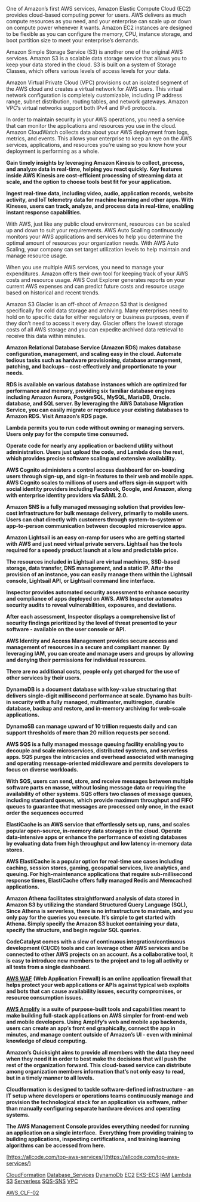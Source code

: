 One of Amazon’s first AWS services, Amazon Elastic Compute Cloud (EC2) provides cloud-based computing power for users. AWS delivers as much compute resources as you need, and your enterprise can scale up or down on compute power whenever it wants. Amazon EC2 instances are designed to be flexible as you can configure the memory, CPU, instance storage, and boot partition size to meet your enterprise’s demands.

  

Amazon Simple Storage Service (S3) is another one of the original AWS services. Amazon S3 is a scalable data storage service that allows you to keep your data stored in the cloud. S3 is built on a system of Storage Classes, which offers various levels of access levels for your data.

Amazon Virtual Private Cloud (VPC) provisions out an isolated segment of the AWS cloud and creates a virtual network for AWS users. This virtual network configuration is completely customizable, including IP address range, subnet distribution, routing tables, and network gateways. Amazon VPC’s virtual networks support both IPv4 and IPv6 protocols.

In order to maintain security in your AWS operations, you need a service that can monitor the applications and resources you use in the cloud. Amazon CloudWatch collects data about your AWS deployment from logs, metrics, and events. This allows your enterprise to keep an eye on the AWS services, applications, and resources you’re using so you know how your deployment is performing as a whole.

**Gain timely insights by leveraging Amazon Kinesis to collect, process, and analyze data in real-time, helping you react quickly. Key features inside AWS Kinesis are cost-efficient processing of streaming data at scale, and the option to choose tools best fit for your application.**

**Ingest real-time data, including video, audio, application records, website activity, and IoT telemetry data for machine learning and other apps. With Kineses, users can track, analyze, and process data in real-time, enabling instant response capabilities.**

With AWS, just like any public cloud environment, resources can be scaled up and down to suit your requirements. AWS Auto Scalling continuously monitors your AWS applications and services to help you determine the optimal amount of resources your organization needs. With AWS Auto Scaling, your company can set target utilization levels to help maintain and manage resource usage.

When you use multiple AWS services, you need to manage your expenditures. Amazon offers their own tool for keeping track of your AWS costs and resource usage. AWS Cost Explorer generates reports on your current AWS expenses and can predict future costs and resource usage based on historical and recent trends.

Amazon S3 Glacier is an off-shoot of Amazon S3 that is designed specifically for cold data storage and archiving. Many enterprises need to hold on to specific data for either regulatory or business purposes, even if they don’t need to access it every day. Glacier offers the lowest storage costs of all AWS storage and you can expedite archived data retrieval to receive this data within minutes.

**Amazon Relational Database Service (Amazon RDS) makes database configuration, management, and scaling easy in the cloud. Automate tedious tasks such as hardware provisioning, database arrangement, patching, and backups – cost-effectively and proportionate to your needs.**

**RDS is available on various database instances which are optimized for performance and memory, providing six familiar database engines including Amazon Aurora, PostgreSQL, MySQL, MariaDB, Oracle. database, and SQL server. By leveraging the AWS Database Migration Service, you can easily migrate or reproduce your existing databases to Amazon RDS. Visit Amazon’s RDS page.**

  

**Lambda permits you to run code without owning or managing servers. Users only pay for the compute time consumed.**

**Operate code for nearly any application or backend utility without administration. Users just upload the code, and Lambda does the rest, which provides precise software scaling and extensive availability.**

  

**AWS Cognito administers a control access dashboard for on-boarding users through sign-up, and sign-in features to their web and mobile apps. AWS Cognito scales to millions of users and offers sign-in support with social identity providers including Facebook, Google, and Amazon, along with enterprise identity providers via SAML 2.0.**

  

**Amazon SNS is a fully managed messaging solution that provides low-cost infrastructure for bulk message delivery, primarily to mobile users. Users can chat directly with customers through system-to-system or app-to-person communication between decoupled microservice apps.**

  

**Amazon Lightsail is an easy on-ramp for users who are getting started with AWS and just need virtual private servers. Lightsail has the tools required for a speedy product launch at a low and predictable price.**

**The resources included in Lightsail are virtual machines, SSD-based storage, data transfer, DNS management, and a static IP. After the provision of an instance, you can easily manage them within the Lightsail console, Lightsail API, or Lightsail command line interface.**

  

  

**Inspector provides automated security assessment to enhance security and compliance of apps deployed on AWS. AWS Inspector automates security audits to reveal vulnerabilities, exposures, and deviations.**

**After each assessment, Inspector displays a comprehensive list of security findings prioritized by the level of threat presented to your software - available on the user console or API.**

  

**AWS Identity and Access Management provides secure access and management of resources in a secure and compliant manner. By leveraging IAM, you can create and manage users and groups by allowing and denying their permissions for individual resources.**

**There are no additional costs, people only get charged for the use of other services by their users.**

  

**DynamoDB is a document database with key-value structuring that delivers single-digit millisecond performance at scale. Dynamo has built-in security with a fully managed, multimaster, multiregion, durable database, backup and restore, and in-memory archiving for web-scale applications.**

**DynamoSB can manage upward of 10 trillion requests daily and can support thresholds of more than 20 million requests per second.**

  

**AWS SQS is a fully managed message queuing facility enabling you to decouple and scale microservices, distributed systems, and serverless apps. SQS purges the intricacies and overhead associated with managing and operating message-oriented middleware and permits developers to focus on diverse workloads.**

**With SQS, users can send, store, and receive messages between multiple software parts en masse, without losing message data or requiring the availability of other systems. SQS offers two classes of message queues, including standard queues, which provide maximum throughput and FIFO queues to guarantee that messages are processed only once, in the exact order the sequences occurred**

  

  

**ElastiCache is an AWS service that effortlessly sets up, runs, and scales popular open-source, in-memory data storages in the cloud. Operate data-intensive apps or enhance the performance of existing databases by evaluating data from high throughput and low latency in-memory data stores.**

**AWS ElastiCache is a popular option for real-time use cases including caching, session stores, gaming, geospatial services, live analytics, and queuing. For high-maintenance applications that require sub-millisecond response times, ElastiCache offers fully managed Redis and Memcached applications.**

  

**Amazon Athena facilitates straightforward analysis of data stored in Amazon S3 by utilizing the standard Structured Query Language (SQL), Since Athena is serverless, there is no infrastructure to maintain, and you only pay for the queries you execute. It’s simple to get started with Athena. Simply specify the Amazon S3 bucket containing your data, specify the structure, and begin regular SQL queries.**

  

**CodeCatalyst comes with a slew of continuous integration/continuous development (CI/CD) tools and can leverage other AWS services and be connected to other AWS projects on an account. As a collaborative tool, it is easy to introduce new members to the project and to log all activity or all tests from a single dashboard.**

  

[**AWS WAF**](https://allcode.com/aws-web-application-firewall/) **(Web Application Firewall) is an online application firewall that helps protect your web applications or APIs against typical web exploits and bots that can cause availability issues, security compromises, or resource consumption issues.**

  

[**AWS Amplify**](https://allcode.com/aws-amplify/) **is a suite of purpose-built tools and capabilities meant to make building full-stack applications on AWS simpler for front-end web and mobile developers. Using Amplify’s web and mobile app backends, users can create an app’s front end graphically, connect the app in minutes, and manage content outside of Amazon’s UI - even with minimal knowledge of cloud computing.**

  

  

**Amazon’s Quicksight aims to provide all members with the data they need when they need it in order to best make the decisions that will push the rest of the organization forward. This cloud-based service can distribute among organization members information that’s not only easy to read, but in a timely manner to all levels.**

  

**Cloudformation is designed to tackle software-defined infrastructure - an IT setup where developers or operations teams continuously manage and provision the technological stack for an application via software, rather than manually configuring separate hardware devices and operating systems.**

**The AWS Management Console provides everything needed for running an application on a single interface.  Everything from providing training to building applications, inspecting certifications, and training learning algorithms can be accessed from here.**

  

  

[https://allcode.com/top-aws-services/](https://allcode.com/top-aws-services/)

[CloudFormation](CloudFormation.md)
[Database_Services](Database_Services.md)
[DynamoDb](DynamoDb.md)
[EC2](EC2.md)
[EKS-ECS](EKS-ECS.md)
[IAM](IAM.md)
[Lambda](Lambda.md)
[S3](S3.md)
[Serverless](Serverless.md)
[SQS-SNS](SQS-SNS.md)
[VPC](VPC.md)

[AWS_CLF-02](AWS_CLF-02.md)